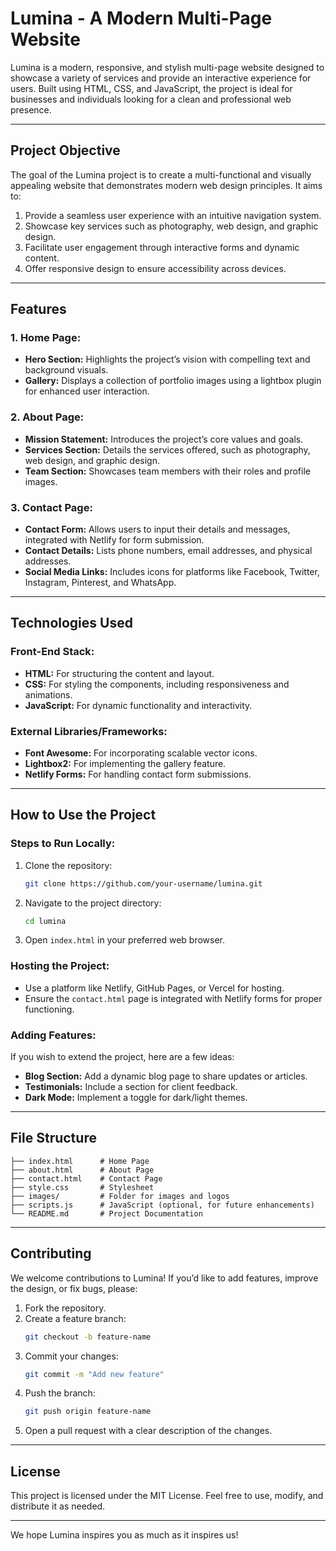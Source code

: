 # Lumina - A Modern Multi-Page Website

Lumina is a modern, responsive, and stylish multi-page website designed to showcase a variety of services and provide an interactive experience for users. Built using HTML, CSS, and JavaScript, the project is ideal for businesses and individuals looking for a clean and professional web presence.

---

## Project Objective

The goal of the Lumina project is to create a multi-functional and visually appealing website that demonstrates modern web design principles. It aims to:

1. Provide a seamless user experience with an intuitive navigation system.
2. Showcase key services such as photography, web design, and graphic design.
3. Facilitate user engagement through interactive forms and dynamic content.
4. Offer responsive design to ensure accessibility across devices.

---

## Features

### 1. Home Page:
- **Hero Section:** Highlights the project’s vision with compelling text and background visuals.
- **Gallery:** Displays a collection of portfolio images using a lightbox plugin for enhanced user interaction.

### 2. About Page:
- **Mission Statement:** Introduces the project’s core values and goals.
- **Services Section:** Details the services offered, such as photography, web design, and graphic design.
- **Team Section:** Showcases team members with their roles and profile images.

### 3. Contact Page:
- **Contact Form:** Allows users to input their details and messages, integrated with Netlify for form submission.
- **Contact Details:** Lists phone numbers, email addresses, and physical addresses.
- **Social Media Links:** Includes icons for platforms like Facebook, Twitter, Instagram, Pinterest, and WhatsApp.

---

## Technologies Used

### Front-End Stack:
- **HTML:** For structuring the content and layout.
- **CSS:** For styling the components, including responsiveness and animations.
- **JavaScript:** For dynamic functionality and interactivity.

### External Libraries/Frameworks:
- **Font Awesome:** For incorporating scalable vector icons.
- **Lightbox2:** For implementing the gallery feature.
- **Netlify Forms:** For handling contact form submissions.

---

## How to Use the Project

### Steps to Run Locally:
1. Clone the repository:
   ```bash
   git clone https://github.com/your-username/lumina.git
   ```
2. Navigate to the project directory:
   ```bash
   cd lumina
   ```
3. Open `index.html` in your preferred web browser.

### Hosting the Project:
- Use a platform like Netlify, GitHub Pages, or Vercel for hosting.
- Ensure the `contact.html` page is integrated with Netlify forms for proper functioning.

### Adding Features:
If you wish to extend the project, here are a few ideas:
- **Blog Section:** Add a dynamic blog page to share updates or articles.
- **Testimonials:** Include a section for client feedback.
- **Dark Mode:** Implement a toggle for dark/light themes.

---

## File Structure

```plaintext
├── index.html      # Home Page
├── about.html      # About Page
├── contact.html    # Contact Page
├── style.css       # Stylesheet
├── images/         # Folder for images and logos
├── scripts.js      # JavaScript (optional, for future enhancements)
└── README.md       # Project Documentation
```

---

## Contributing

We welcome contributions to Lumina! If you’d like to add features, improve the design, or fix bugs, please:

1. Fork the repository.
2. Create a feature branch:
   ```bash
   git checkout -b feature-name
   ```
3. Commit your changes:
   ```bash
   git commit -m "Add new feature"
   ```
4. Push the branch:
   ```bash
   git push origin feature-name
   ```
5. Open a pull request with a clear description of the changes.

---

## License

This project is licensed under the MIT License. Feel free to use, modify, and distribute it as needed.

---

We hope Lumina inspires you as much as it inspires us!

